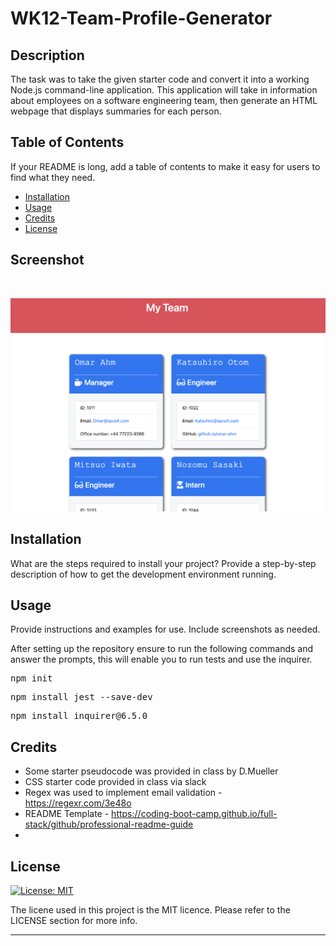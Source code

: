 # WK12-Team-Profile-Generator

## Description

The task was to take the given starter code and convert it into a working Node.js command-line application. This application will take in information about employees on a software engineering team, then generate an HTML webpage that displays summaries for each person.

## Table of Contents

If your README is long, add a table of contents to make it easy for users to find what they need.

- [Installation](#installation)
- [Usage](#usage)
- [Credits](#credits)
- [License](#license)

## Screenshot 
<br>

![Alt text](assets/Screenshot%202023-02-25%20at%2014.10.00.png)

## Installation

What are the steps required to install your project? Provide a step-by-step description of how to get the development environment running.

## Usage

Provide instructions and examples for use. Include screenshots as needed.

After setting up the repository ensure to run the following commands and answer the prompts, this will enable you to run tests and use the inquirer.

<pre>npm init</pre>
<pre>npm install jest --save-dev</pre>
<pre>npm install inquirer@6.5.0</pre>

## Credits

- Some starter pseudocode was provided in class by D.Mueller
- CSS starter code provided in class via slack
- Regex was used to implement email validation - https://regexr.com/3e48o
- README Template - https://coding-boot-camp.github.io/full-stack/github/professional-readme-guide
- 



## License
[![License: MIT](https://img.shields.io/badge/License-MIT-yellow.svg)](https://opensource.org/licenses/MIT)

The licene used in this project is the MIT licence. Please refer to the LICENSE section for more info.

---